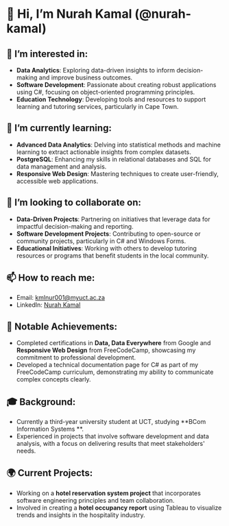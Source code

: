 
# 👋 Hi, I’m Nurah Kamal (@nurah-kamal)

## 👀 I’m interested in:
- **Data Analytics**: Exploring data-driven insights to inform decision-making and improve business outcomes.
- **Software Development**: Passionate about creating robust applications using C#, focusing on object-oriented programming principles.
- **Education Technology**: Developing tools and resources to support learning and tutoring services, particularly in Cape Town.

## 🌱 I’m currently learning:
- **Advanced Data Analytics**: Delving into statistical methods and machine learning to extract actionable insights from complex datasets.
- **PostgreSQL**: Enhancing my skills in relational databases and SQL for data management and analysis.
- **Responsive Web Design**: Mastering techniques to create user-friendly, accessible web applications.

## 💞️ I’m looking to collaborate on:
- **Data-Driven Projects**: Partnering on initiatives that leverage data for impactful decision-making and reporting.
- **Software Development Projects**: Contributing to open-source or community projects, particularly in C# and Windows Forms.
- **Educational Initiatives**: Working with others to develop tutoring resources or programs that benefit students in the local community. 

## 📫 How to reach me:
- Email: [kmlnur001@myuct.ac.za](mailto:kmlnur001@myuct.ac.za)
- LinkedIn: [Nurah Kamal](www.linkedin.com/in/nurah-kamal)


## 🌟 Notable Achievements:
- Completed certifications in **Data, Data Everywhere** from Google and **Responsive Web Design** from FreeCodeCamp, showcasing my commitment to professional development.
- Developed a technical documentation page for C# as part of my FreeCodeCamp curriculum, demonstrating my ability to communicate complex concepts clearly.

## 🎓 Background:
- Currently a third-year university student at UCT, studying **BCom Information Systems **.
- Experienced in projects that involve software development and data analysis, with a focus on delivering results that meet stakeholders' needs.

## 🌍 Current Projects:
- Working on a **hotel reservation system project** that incorporates software engineering principles and team collaboration.
- Involved in creating a **hotel occupancy report** using Tableau to visualize trends and insights in the hospitality industry.
  
